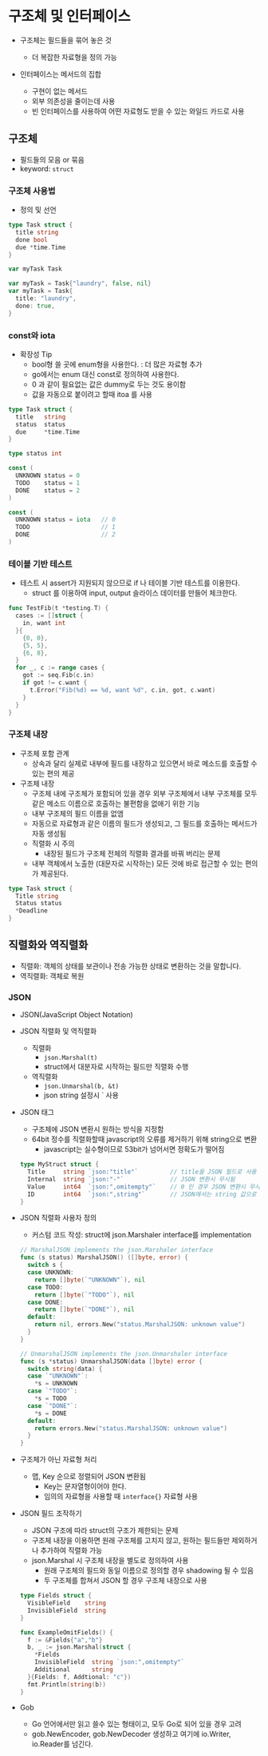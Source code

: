 # 구조체 및 인터페이스
  * 구조체는 필드들을 묶어 놓은 것
    * 더 복잡한 자료형을 정의 가능

  * 인터페이스는 메서드의 집합
    * 구현이 없는 메서드
    * 외부 의존성을 줄이는데 사용
    * 빈 인터페이스를 사용하여 어떤 자료형도 받을 수 있는 와일드 카드로 사용

## 구조체
  * 필드들의 모음 or 묶음
  * keyword: ```struct```

### 구조체 사용법
  * 정의 및 선언

  ```go
  type Task struct {
    title string
    done bool
    due *time.Time
  }

  var myTask Task

  var myTask = Task{"laundry", false, nil}
  var myTask = Task{
    title: "laundry",
    done: true,
  }
  ```

### const와 iota
  * 확장성 Tip
    * bool형 쓸 곳에 enum형을 사용한다. : 더 많은 자료형 추가
    * go에서는 enum 대신 const로 정의하여 사용한다.
    * 0 과 같이 필요없는 값은 dummy로 두는 것도 용이함
    * 값을 자동으로 붙이려고 할때 itoa 를 사용


  ```go
  type Task struct {
    title   string
    status  status
    due     *time.Time
  }

  type status int

  const (
    UNKNOWN status = 0
    TODO    status = 1
    DONE    status = 2
  )

  const (
    UNKNOWN status = iota   // 0
    TODO                    // 1
    DONE                    // 2
  )
  ```

### 테이블 기반 테스트
  * 테스트 시 assert가 지원되지 않으므로 if 나 테이블 기반 테스트를 이용한다.
    * struct 를 이용하여 input, output 슬라이스 데이터를 만들어 체크한다.

  ```go
  func TestFib(t *testing.T) {
    cases := []struct {
      in, want int
    }{
      {0, 0},
      {5, 5},
      {6, 8},
    }
    for _, c := range cases {
      got := seq.Fib(c.in)
      if got != c.want {
        t.Error("Fib(%d) == %d, want %d", c.in, got, c.want)
      }
    }
  }
  ```

### 구조체 내장
  * 구조체 포함 관계
    * 상속과 달리 실제로 내부에 필드를 내장하고 있으면서 바로 메소드를 호출할 수 있는 편의 제공
  * 구조체 내장
    * 구조체 내에 구조체가 포함되어 있을 경우 외부 구조체에서 내부 구조체를 모두 같은 메소드 이름으로 호출하는 불편함을 없애기 위한 기능
    * 내부 구조체의 필드 이름을 없앰
    * 자동으로 자료형과 같은 이름의 필드가 생성되고, 그 필드를 호출하는 메서드가 자동 생성됨
    * 직렬화 시 주의
      - 내장된 필드가 구조체 전체의 직렬화 결과를 바꿔 버리는 문제
    * 내부 객체에서 노출한 (대문자로 시작하는) 모든 것에 바로 접근할 수 있는 편의가 제공된다.

  ```go
  type Task struct {
    Title string
    Status status
    *Deadline
  }
  ```

## 직렬화와 역직렬화
  * 직렬화: 객체의 상태를 보관이나 전송 가능한 상태로 변환하는 것을 말합니다.
  * 역직렬화: 객체로 복원

### JSON
  * JSON(JavaScript Object Notation)

  * JSON 직렬화 및 역직렬화
    * 직렬화
      - ```json.Marshal(t)```
      - struct에서 대분자로 시작하는 필드만 직렬화 수행
    * 역직렬화
      - ```json.Unmarshal(b, &t)```
      - json string 설정시 \` 사용
  * JSON 태그
    * 구조체에 JSON 변환시 원하는 방식을 지정함
    * 64bit 정수를 직렬화할때 javascript의 오류를 제거하기 위해 string으로 변환
      - javascript는 실수형이므로 53bit가 넘어서면 정확도가 떨어짐

    ```go
    type MyStruct struct {
      Title     string `json:"title"`         // title을 JSON 필드로 사용
      Internal  string `json:"-"`             // JSON 변환시 무시됨
      Value     int64  `json:",omitempty"`    // 0 인 경우 JSON 변환시 무시됨
      ID        int64  `json:",string"`       // JSON에서는 string 값으로 출력
    }
    ```

  * JSON 직렬화 사용자 정의
    * 커스텀 코드 작성: struct에 json.Marshaler interface를 implementation

    ```go
    // MarshalJSON implements the json.Marshaler interface
    func (s status) MarshalJSON() ([]byte, error) {
      switch s {
      case UNKNOWN:
        return []byte(`"UNKNOWN"`), nil
      case TODO:
        return []byte(`"TODO"`), nil
      case DONE:
        return []byte(`"DONE"`), nil
      default:
        return nil, errors.New("status.MarshalJSON: unknown value")
      }
    }

    // UnmarshalJSON implements the json.Unmarshaler interface
    func (s *status) UnmarshalJSON(data []byte) error {
      switch string(data) {
      case `"UNKNOWN"`:
        *s = UNKNOWN
      case `"TODO"`:
        *s = TODO
      case `"DONE"`:
        *s = DONE
      default:
        return errors.New("status.MarshalJSON: unknown value")
      }
    }
    ```

  * 구조체가 아닌 자료형 처리
    * 맵, Key 순으로 정렬되어 JSON 변환됨
      * Key는 문자열형이어야 한다.
      * 임의의 자료형을 사용할 때 ```interface{}``` 자료형 사용

  * JSON 필드 조작하기
    * JSON 구조에 따라 struct의 구조가 제한되는 문제
    * 구조체 내장을 이용하면 원래 구조체를 고치지 않고, 원하는 필드들만 제외하거나 추가하여 직렬화 가능
    * json.Marshal 시 구조체 내장을 별도로 정의하여 사용
      * 원래 구조체의 필드와 동일 이름으로 정의할 경우 shadowing 될 수 있음
      * 두 구조체를 합쳐서 JSON 할 경우 구조체 내장으로 사용

    ```go
    type Fields struct {
      VisibleField    string
      InvisibleField  string
    }

    func ExampleOmitFields() {
      f := &Fields{"a","b"}
      b, _ := json.Marshal(struct {
        *Fields
        InvisibleField  string `json:",omitempty"`
        Additional      string
      }{Fields: f, Addtional: "c"})
      fmt.Println(string(b))
    }
    ```

  * Gob
    * Go 언어에서만 읽고 쓸수 있는 형태이고, 모두 Go로 되어 있을 경우 고려
    * gob.NewEncoder, gob.NewDecoder 생성하고 여기에 io.Writer, io.Reader를 넘긴다.
